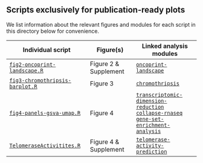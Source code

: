 ## Scripts exclusively for publication-ready plots

We list information about the relevant figures and modules for each script in this directory below for convenience.

| Individual script | Figure(s) | Linked analysis modules |
|--------|--------|------------------|
| [`fig2-oncoprint-landscape.R`](fig2-oncoprint-landscape.R) | Figure 2 & Supplement | [`oncoprint-landscape`](https://github.com/AlexsLemonade/OpenPBTA-analysis/tree/master/analyses/oncoprint-landscape) |
| [`fig3-chromothripsis-barplot.R`](fig3-chromothripsis-barplot.R) | Figure 3 | [`chromothripsis`](https://github.com/AlexsLemonade/OpenPBTA-analysis/tree/master/analyses/chromothripsis) |
| [`fig4-panels-gsva-umap.R`](fig4-panels-gsva-umap.R) | Figure 4 | [`transcriptomic-dimension-reduction`](https://github.com/AlexsLemonade/OpenPBTA-analysis/tree/master/analyses/transcriptomic-dimension-reduction) <br> [`collapse-rnaseq`](https://github.com/AlexsLemonade/OpenPBTA-analysis/tree/master/analyses/collapse-rnaseq) <br> [`gene-set-enrichment-analysis`](https://github.com/AlexsLemonade/OpenPBTA-analysis/tree/master/analyses/gene-set-enrichment-analysis) |
| [`TelomeraseActivitites.R`](TelomeraseActivitites.R) |  Figure 4 & Supplement | [`telomerase-activity-prediction`](https://github.com/AlexsLemonade/OpenPBTA-analysis/tree/master/analyses/telomerase-activity-prediction/) |

